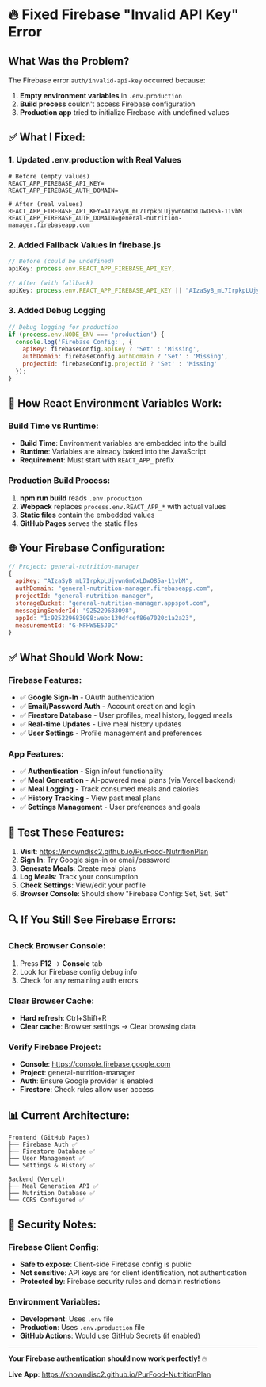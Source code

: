 # 🔥 Fixed Firebase "Invalid API Key" Error

## What Was the Problem?

The Firebase error `auth/invalid-api-key` occurred because:
1. **Empty environment variables** in `.env.production`
2. **Build process** couldn't access Firebase configuration
3. **Production app** tried to initialize Firebase with undefined values

## ✅ What I Fixed:

### 1. **Updated .env.production with Real Values**
```env
# Before (empty values)
REACT_APP_FIREBASE_API_KEY=
REACT_APP_FIREBASE_AUTH_DOMAIN=

# After (real values)
REACT_APP_FIREBASE_API_KEY=AIzaSyB_mL7IrpkpLUjywnGmOxLDwO85a-11vbM
REACT_APP_FIREBASE_AUTH_DOMAIN=general-nutrition-manager.firebaseapp.com
```

### 2. **Added Fallback Values in firebase.js**
```javascript
// Before (could be undefined)
apiKey: process.env.REACT_APP_FIREBASE_API_KEY,

// After (with fallback)
apiKey: process.env.REACT_APP_FIREBASE_API_KEY || "AIzaSyB_mL7IrpkpLUjywnGmOxLDwO85a-11vbM",
```

### 3. **Added Debug Logging**
```javascript
// Debug logging for production
if (process.env.NODE_ENV === 'production') {
  console.log('Firebase Config:', {
    apiKey: firebaseConfig.apiKey ? 'Set' : 'Missing',
    authDomain: firebaseConfig.authDomain ? 'Set' : 'Missing',
    projectId: firebaseConfig.projectId ? 'Set' : 'Missing'
  });
}
```

## 🔧 How React Environment Variables Work:

### Build Time vs Runtime:
- **Build Time**: Environment variables are embedded into the build
- **Runtime**: Variables are already baked into the JavaScript
- **Requirement**: Must start with `REACT_APP_` prefix

### Production Build Process:
1. **npm run build** reads `.env.production`
2. **Webpack** replaces `process.env.REACT_APP_*` with actual values
3. **Static files** contain the embedded values
4. **GitHub Pages** serves the static files

## 🌐 Your Firebase Configuration:

```javascript
// Project: general-nutrition-manager
{
  apiKey: "AIzaSyB_mL7IrpkpLUjywnGmOxLDwO85a-11vbM",
  authDomain: "general-nutrition-manager.firebaseapp.com",
  projectId: "general-nutrition-manager",
  storageBucket: "general-nutrition-manager.appspot.com",
  messagingSenderId: "925229683098",
  appId: "1:925229683098:web:139dfcef86e7020c1a2a23",
  measurementId: "G-MFHW5E5J0C"
}
```

## ✅ What Should Work Now:

### Firebase Features:
- ✅ **Google Sign-In** - OAuth authentication
- ✅ **Email/Password Auth** - Account creation and login
- ✅ **Firestore Database** - User profiles, meal history, logged meals
- ✅ **Real-time Updates** - Live meal history updates
- ✅ **User Settings** - Profile management and preferences

### App Features:
- ✅ **Authentication** - Sign in/out functionality
- ✅ **Meal Generation** - AI-powered meal plans (via Vercel backend)
- ✅ **Meal Logging** - Track consumed meals and calories
- ✅ **History Tracking** - View past meal plans
- ✅ **Settings Management** - User preferences and goals

## 🧪 Test These Features:

1. **Visit**: https://knowndisc2.github.io/PurFood-NutritionPlan
2. **Sign In**: Try Google sign-in or email/password
3. **Generate Meals**: Create meal plans
4. **Log Meals**: Track your consumption
5. **Check Settings**: View/edit your profile
6. **Browser Console**: Should show "Firebase Config: Set, Set, Set"

## 🔍 If You Still See Firebase Errors:

### Check Browser Console:
1. Press **F12** → **Console** tab
2. Look for Firebase config debug info
3. Check for any remaining auth errors

### Clear Browser Cache:
- **Hard refresh**: Ctrl+Shift+R
- **Clear cache**: Browser settings → Clear browsing data

### Verify Firebase Project:
- **Console**: https://console.firebase.google.com
- **Project**: general-nutrition-manager
- **Auth**: Ensure Google provider is enabled
- **Firestore**: Check rules allow user access

## 📊 Current Architecture:

```
Frontend (GitHub Pages)
├── Firebase Auth ✅
├── Firestore Database ✅
├── User Management ✅
└── Settings & History ✅

Backend (Vercel)
├── Meal Generation API ✅
├── Nutrition Database ✅
└── CORS Configured ✅
```

## 🎯 Security Notes:

### Firebase Client Config:
- **Safe to expose**: Client-side Firebase config is public
- **Not sensitive**: API keys are for client identification, not authentication
- **Protected by**: Firebase security rules and domain restrictions

### Environment Variables:
- **Development**: Uses `.env` file
- **Production**: Uses `.env.production` file
- **GitHub Actions**: Would use GitHub Secrets (if enabled)

---

**Your Firebase authentication should now work perfectly!** 🔥

**Live App**: https://knowndisc2.github.io/PurFood-NutritionPlan
